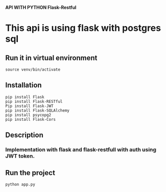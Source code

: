 **API WITH PYTHON Flask-Restful**

###
# This api is using flask with postgres sql

## Run it in virtual environment
```
source venv/bin/activate
```

## Installation
```
pip install Flask
pip install Flask-RESTful
Pip install Flask-JWT
pip install Flask-SQLAlchemy
pip install psycopg2
pip install Flask-Cors
```

## Description
### Implementation with flask and flask-restfull with auth using JWT token.

## Run the project
```
python app.py
```
